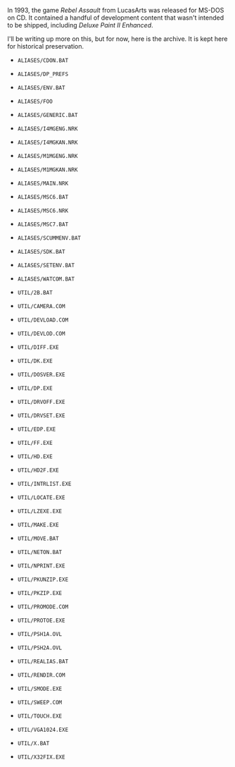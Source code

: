 In 1993, the game _Rebel Assault_ from LucasArts was released for MS-DOS on CD. It contained a handful of development content that wasn't intended to be shipped, including _Deluxe Paint II Enhanced_.

I'll be writing up more on this, but for now, here is the archive. It is kept here for historical preservation.

* `ALIASES/CDON.BAT`
* `ALIASES/DP_PREFS`
* `ALIASES/ENV.BAT`
* `ALIASES/FOO`
* `ALIASES/GENERIC.BAT`
* `ALIASES/I4MGENG.NRK`
* `ALIASES/I4MGKAN.NRK`
* `ALIASES/M1MGENG.NRK`
* `ALIASES/M1MGKAN.NRK`
* `ALIASES/MAIN.NRK`
* `ALIASES/MSC6.BAT`
* `ALIASES/MSC6.NRK`
* `ALIASES/MSC7.BAT`
* `ALIASES/SCUMMENV.BAT`
* `ALIASES/SDK.BAT`
* `ALIASES/SETENV.BAT`
* `ALIASES/WATCOM.BAT`

* `UTIL/2B.BAT`
* `UTIL/CAMERA.COM`
* `UTIL/DEVLOAD.COM`
* `UTIL/DEVLOD.COM`
* `UTIL/DIFF.EXE`
* `UTIL/DK.EXE`
* `UTIL/DOSVER.EXE`
* `UTIL/DP.EXE`
* `UTIL/DRVOFF.EXE`
* `UTIL/DRVSET.EXE`
* `UTIL/EDP.EXE`
* `UTIL/FF.EXE`
* `UTIL/HD.EXE`
* `UTIL/HD2F.EXE`
* `UTIL/INTRLIST.EXE`
* `UTIL/LOCATE.EXE`	
* `UTIL/LZEXE.EXE`	
* `UTIL/MAKE.EXE`	
* `UTIL/MOVE.BAT`
* `UTIL/NETON.BAT`
* `UTIL/NPRINT.EXE`
* `UTIL/PKUNZIP.EXE`
* `UTIL/PKZIP.EXE`
* `UTIL/PROMODE.COM`
* `UTIL/PROTOE.EXE`
* `UTIL/PSH1A.OVL`
* `UTIL/PSH2A.OVL`
* `UTIL/REALIAS.BAT`
* `UTIL/RENDIR.COM`
* `UTIL/SMODE.EXE`
* `UTIL/SWEEP.COM`
* `UTIL/TOUCH.EXE`
* `UTIL/VGA1024.EXE`
* `UTIL/X.BAT`
* `UTIL/X32FIX.EXE`
